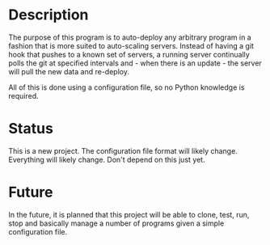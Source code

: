 # Description

The purpose of this program is to auto-deploy any arbitrary program in a fashion that is more suited to auto-scaling
servers.  Instead of having a git hook that pushes to a known set of servers, a running server continually polls
the git at specified intervals and - when there is an update - the server will pull the new data and re-deploy.

All of this is done using a configuration file, so no Python knowledge is required.

# Status

This is a new project.  The configuration file format will likely change.  Everything will likely change.  Don't
depend on this just yet.

# Future

In the future, it is planned that this project will be able to clone, test, run, stop and basically manage a number
of programs given a simple configuration file.
